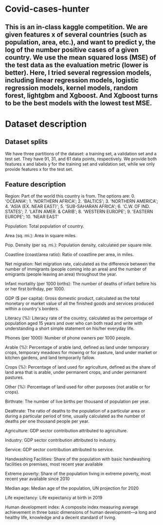 # Covid-cases-hunter
## This is an in-class kaggle competition. We are given features x of several countries (such as population, area, etc.), and want to predict y, the log of the number positive cases of a given country. We use the mean squared loss (MSE) of the test data as the evaluation metric (lower is better). Here, I tried several regression models, including linear regression models, logistic regression models, kernel models, random forest, lightgbm and Xgboost. And Xgboost turns to be the best models with the lowest test MSE.

# Dataset description
## Dataset splits
We have three partitions of the dataset: a training set, a validation set and a test set. They have 91, 31, and 61 data points, respectively. We provide both features x and labels y for the training set and validation set, while we only provide features x for the test set.

## Feature description
Region: Part of the world this country is from. The options are: 0. 'OCEANIA'; 1. 'NORTHERN AFRICA'; 2. 'BALTICS'; 3. 'NORTHERN AMERICA'; 4. 'ASIA (EX. NEAR EAST)'; 5. 'SUB-SAHARAN AFRICA'; 6. 'C.W. OF IND. STATES'; 7. 'LATIN AMER. & CARIB'; 8. 'WESTERN EUROPE'; 9. 'EASTERN EUROPE'; 10. 'NEAR EAST'

Population: Total population of country.

Area (sq. mi.): Area in square miles.

Pop. Density (per sq. mi.): Population density, calculated per square mile.

Coastline (coast/area ratio): Ratio of coastline per area, in miles.

Net migration: Net migration rate, calculated as the difference between the number of immigrants (people coming into an area) and the number of emigrants (people leaving an area) throughout the year.

Infant mortality (per 1000 births): The number of deaths of infant before his or her first birthday, per 1000.

GDP ($ per capita): Gross domestic product, calculated as the total monetary or market value of all the finished goods and services produced within a country's borders.

Literacy (%): Literacy rate of the country, calculated as the percentage of population aged 15 years and over who can both read and write with understanding a short simple statement on his/her everyday life.

Phones (per 1000): Number of phone owners per 1000 people.

Arable (%): Percentage of arable land, defined as land under temporary crops, temporary meadows for mowing or for pasture, land under market or kitchen gardens, and land temporarily fallow.

Crops (%): Percentage of land used for agriculture, defined as the share of land area that is arable, under permanent crops, and under permanent pastures.

Other (%): Percentage of land used for other purposes (not arable or for crops).

Birthrate: The number of live births per thousand of population per year.

Deathrate: The ratio of deaths to the population of a particular area or during a particular period of time, usually calculated as the number of deaths per one thousand people per year.

Agriculture: GDP sector contribution attributed to agriculture.

Industry: GDP sector contribution attributed to industry.

Service: GDP sector contribution attributed to service.

Handwashing Facilities: Share of the population with basic handwashing facilities on premises, most recent year available

Extreme poverty: Share of the population living in extreme poverty, most recent year available since 2010

Median age: Median age of the population, UN projection for 2020

Life expectancy: Life expectancy at birth in 2019

Human development index: A composite index measuring average achievement in three basic dimensions of human development—a long and healthy life, knowledge and a decent standard of living.
